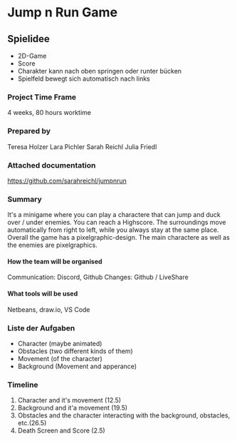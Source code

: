 # Jump n Run Game

## Spielidee

* 2D-Game 
* Score
* Charakter kann nach oben springen oder runter bücken
* Spielfeld bewegt sich automatisch nach links


### Project Time Frame
4 weeks, 80 hours worktime

### Prepared by
Teresa Holzer
Lara Pichler
Sarah Reichl
Julia Friedl

### Attached documentation
https://github.com/sarahreichl/jumpnrun

### Summary
It's a minigame where you can play a charactere that can jump and duck over / under enemies. You can reach a Highscore. The surroundings move automatically from right to left, while you always stay at the same place. Overall the game has a pixelgraphic-design. The main charactere as well as the enemies are pixelgraphics.

#### How the team will be organised
Communication: Discord, Github
Changes: Github / LiveShare

#### What tools will be used
Netbeans, draw.io, VS Code


### Liste der Aufgaben
* Character (maybe animated)
* Obstacles (two different kinds of them)
* Movement (of the character)
* Background (Movement and apperance)

### Timeline
1. Character and it's movement (12.5)
2. Background and it'a movement (19.5)
3. Obstacles and the character interacting with the background, obstacles, etc.(26.5)
4. Death Screen and Score (2.5)

